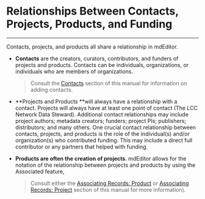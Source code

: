 # Relationships Between Contacts, Projects, Products, and Funding

---

Contacts, projects, and products all share a relationship in mdEditor.

* **Contacts** are the creators, curators, contributors, and funders of projects and products. Contacts can be individuals, organizations, or individuals who are members of organizations.

  > Consult the [Contacts](/contacts.md) section of this manual for information on adding contacts.

* **Projects and Products **will always have a relationship with a contact. Projects will always have at least one point of contact \(The LCC Network Data Steward\). Additional contact relationships may include project authors; metadata creators; funders; project PIs; publishers; distributors; and many others.  One crucial contact relationship between contacts, projects, and products is the role of the individual\(s\) and/or organization\(s\) who contributed funding. This may include a direct full contributor or any partners that helped with funding.

* **Products are often the creation of projects**. mdEditor allows for the notation of the relationship between projects and products by using the Associated feature,

  > Consult either the [Associating Records: Product](/product-entry-guidance/associating-records-products.md) or [Associating Records: Project](/record/main/associating-records.md) section of this manual for more information\).




